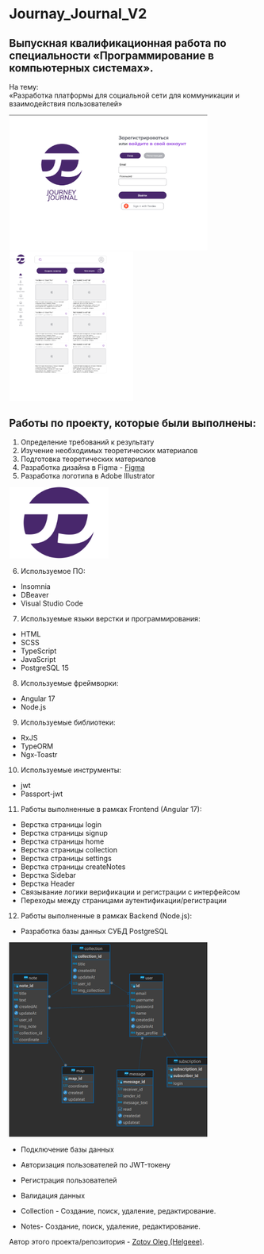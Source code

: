 # Journay_Journal_V2

## Выпускная квалификационная работа по специальности «Программирование в компьютерных системах».

<p> На тему: <br>
 «Разработка платформы для социальной сети для коммуникации и взаимодействия пользователей»</p>
<p>
  <img src="Readme/image1.png" width="400"> 
  <br>
  <img src="Readme/image2.png" width="250" height="300" >
  <br>
  <!-- <img src="Readme/C3.jpg" width="250" height="300" > -->
</p>

## Работы по проекту, которые были выполнены:
1. Определение требований к результату
2. Изучение необходимых теоретических материалов
3. Подготовка теоретических материалов
4. Разработка дизайна в Figma - [Figma](https://clck.ru/3AdWaV)
5. Разработка логотипа в Adobe Illustrator 
<p>
    <img src="/Readme/JJ01.svg" width="200" >
</p>

6. Используемое ПО:
- Insomnia
- DBeaver
- Visual Studio Code
7. Используемые языки верстки и программирования:
- HTML  
- SCSS
- TypeScript
- JavaScript
- PostgreSQL 15
8. Используемые фреймворки:
- Angular 17
- Node.js 

9. Используемые библиотеки:
- RxJS
- TypeORM
- Ngx-Toastr

10. Используемые инструменты:
- jwt
- Passport-jwt

11. Работы выполненные в рамках Frontend (Angular 17): 
- Верстка страницы login
- Верстка страницы signup
- Верстка страницы home
- Верстка страницы collection
- Верстка страницы settings
- Верстка страницы createNotes
- Верстка Sidebar 
- Верстка Header
- Связывание логики верификации и регистрации с интерфейсом
- Переходы между страницами аутентификации/регистрации 

<!-- Верстка модального окна:
    - Модального окна "Создание заметки",
    - Модального окна "Моя карта",
    - Модального окна "Создание подборки" -->

12. Работы выполненные в рамках Backend (Node.js): 

- Разработка базы данных СУБД PostgreSQL 
<div>
     <img src="Readme/imageBD.png" width="400" >
</div>  

- Подключение базы данных
- Авторизация пользователей по JWT-токену
- Регистрация пользователей 
- Валидация данных 

- Collection - Создание, поиск, удаление, редактирование.
- Notes- Создание, поиск, удаление, редактирование.

Автор этого проекта/репозитория - [Zotov Oleg (Helgeee)](https://github.com/Helgeee).